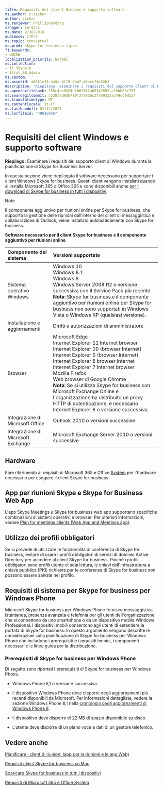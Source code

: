 ```yaml
---
title: Requisiti del client Windows e supporto software
ms.author: v-cichur
author: cichur
ms.reviewer: PhillipGarding
manager: serdars
ms.date: 2/16/2018
audience: ITPro
ms.topic: conceptual
ms.prod: skype-for-business-itpro
f1.keywords:
- NOCSH
localization_priority: Normal
ms.collection:
- IT_Skype16
- Strat_SB_Admin
ms.custom: ''
ms.assetid: a6851e38-ba9a-4f19-9aa7-d8accf4d62b3
description: 'Riepilogo: esaminare i requisiti del supporto client di Windows durante la pianificazione di Skype for Business Server.'
ms.openlocfilehash: 105c4ec8824b2b6f5f7a68349659ca10bb82c737
ms.sourcegitcommit: c528fad9db719f3fa96dc3fa99332a349cd9d317
ms.translationtype: MT
ms.contentlocale: it-IT
ms.lasthandoff: 01/12/2021
ms.locfileid: "49816066"
---
```

# <a name="windows-client-requirements-and-software-support"></a>Requisiti del client Windows e supporto software
 
**Riepilogo:** Esaminare i requisiti del supporto client di Windows durante la pianificazione di Skype for Business Server.
  
In questa sezione viene riepilogato il software necessario per supportare i client Windows Skype for business. Questi client vengono installati quando si installa Microsoft 365 o Office 365 e sono disponibili anche [per il download di Skype for business in tutti i dispositivi](https://products.office.com/skype-for-business/download-app?tab=tabs-3).
  
> [!NOTE]
> Il componente aggiuntivo per riunioni online per Skype for business, che supporta la gestione delle riunioni dall'interno del client di messaggistica e collaborazione di Outlook, viene installato automaticamente con Skype for business. 
  
**Software necessario per il client Skype for business e il componente aggiuntivo per riunioni online**

|**Componente del sistema**|**Versioni supportate**|
|:-----|:-----|
|Sistema operativo Windows  <br/> |Windows 10  <br/> Windows 8.1  <br/> Windows 8 <br/> Windows Server 2008 R2 o versione successiva con il Service Pack più recente  <br/> **Nota:** Skype for business e il componente aggiuntivo per riunioni online per Skype for business non sono supportati in Windows Vista o Windows XP (qualsiasi versione). <br/> |
|Installazione e aggiornamenti  <br/> |Diritti e autorizzazioni di amministratore  <br/> |
|Browser  <br/> |Microsoft Edge  <br/> Internet Explorer 11 Internet browser  <br/>  Internet Explorer 10 (browser Internet) <br/> Internet Explorer 9 (browser Internet)  <br/> Internet Explorer 8 browser Internet  <br/> Internet Explorer 7 Internet browser  <br/> Mozilla Firefox  <br/>  Web browser di Google Chrome  <br/>**Nota:** Se si utilizza Skype for business con Microsoft Exchange Online e l'organizzazione ha distribuito un proxy HTTP di autenticazione, è necessario Internet Explorer 8 o versione successiva.           |
|Integrazione di Microsoft Office  <br/> | Outlook 2010 o versioni successive |
|Integrazione di Microsoft Exchange  <br/> | Microsoft Exchange Server 2010 o versioni successive  | 
   
## <a name="hardware"></a>Hardware

Fare riferimento ai requisiti di Microsoft 365 e Office [System](https://products.office.com/office-system-requirements) per l'hardware necessario per eseguire il client Skype for business.
  
## <a name="skype-meetings-app-and-skype-for-business-web-app"></a>App per riunioni Skype e Skype for Business Web App 

L'app Skype Meetings e Skype for business web app supportano specifiche combinazioni di sistemi operativi e browser. Per ulteriori informazioni, vedere [Plan for meetings clients (Web App and Meetings app)](meetings-clients.md). 
  
## <a name="using-mandatory-profiles"></a>Utilizzo dei profili obbligatori

Se si prevede di utilizzare le funzionalità di conferenza di Skype for business, evitare di usare i profili obbligatori di servizi di dominio Active Directory per accedere al client Skype for business. Poiché i profili obbligatori sono profili utente di sola lettura, le chiavi dell'infrastruttura a chiave pubblica (PKI) richieste per le conferenze di Skype for business non possono essere salvate nel profilo. 
  
## <a name="system-requirements-for-skype-for-business-for-windows-phone"></a>Requisiti di sistema per Skype for business per Windows Phone
 
 
Microsoft Skype for business per Windows Phone fornisce messaggistica istantanea, presenza avanzata e telefonia per gli utenti dell'organizzazione che si connettono da uno smartphone o da un dispositivo mobile Windows Professional. I dispositivi mobili consentono agli utenti di estendere la portata di Skype for business. In questo argomento vengono descritte le considerazioni sulla pianificazione di Skype for business per Windows Phone che includono i prerequisiti e i requisiti tecnici, i componenti necessari e le linee guida per la distribuzione.
  
### <a name="skype-for-business-for-windows-phone-prerequisites"></a>Prerequisiti di Skype for business per Windows Phone

Di seguito sono riportati i prerequisiti di Skype for business per Windows Phone.
  
- Windows Phone 8,1 o versione successiva.
    
- Il dispositivo Windows Phone deve disporre degli aggiornamenti più recenti disponibili da Microsoft. Per informazioni dettagliate, vedere la sezione Windows Phone 8,1 nella [cronologia degli aggiornamenti di Windows Phone 8](https://go.microsoft.com/fwlink/p/?LinkID=281961).
    
- Il dispositivo deve disporre di 22 MB di spazio disponibile su disco.
    
- L'utente deve disporre di un piano voce e dati di un gestore telefonico.


## <a name="see-also"></a>Vedere anche

[Pianificare i client di riunioni (app per le riunioni e le app Web)](meetings-clients.md)
  
[Requisiti client Skype for business su Mac](mac-requirements.md)

[Scaricare Skype for business in tutti i dispositivi](https://products.office.com/skype-for-business/download-app?tab=tabs-3)
  
[Requisiti di Microsoft 365 e Office System](https://products.office.com/office-system-requirements)
